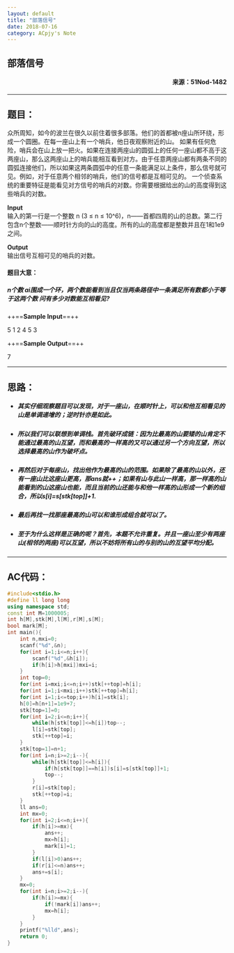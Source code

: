 ```yaml
---
layout: default
title: "部落信号"
date: 2018-07-16
category: ACpjy's Note
---
```


## 部落信号
#### <p align="right">来源：51Nod-1482<p>
---
## 题目：
众所周知，如今的波兰在很久以前住着很多部落。他们的首都被n座山所环绕，形成一个圆圈。在每一座山上有一个哨兵，他日夜观察附近的山。
如果有任何危险，哨兵会在山上放一把火。如果在连接两座山的圆弧上的任何一座山都不高于这两座山，那么这两座山上的哨兵能相互看到对方。由于任意两座山都有两条不同的圆弧连接他们，所以如果这两条圆弧中的任意一条能满足以上条件，那么信号就可见。例如，对于任意两个相邻的哨兵，他们的信号都是互相可见的。
一个侦查系统的重要特征是能看见对方信号的哨兵的对数。你需要根据给出的山的高度得到这些哨兵的对数。

**Input**  
输入的第一行是一个整数 n (3 ≤ n ≤ 10^6)，n——首都四周的山的总数。第二行包含n个整数——顺时针方向的山的高度。所有的山的高度都是整数并且在1和1e9之间。  

**Output**  
输出信号互相可见的哨兵的对数。

#### 题目大意：
##### n个数 ai围成一个环，两个数能看到当且仅当两条路径中一条满足所有数都小于等于这两个数 问有多少对数能互相看见?

++==**Sample Input**==++

5 1 2 4 5 3

++==**Sample Output**==++

7

---

## 思路：
- ##### 其实仔细观察题目可以发现，对于一座山，在顺时针上，可以和他互相看见的山是单调递增的；逆时针亦是如此。
- ##### 所以我们可以联想到单调栈。首先破环成链：因为比最高的山要矮的山肯定不能通过最高的山互望，而和最高的一样高的又可以通过另一个方向互望，所以选择最高的山作为破坏点。
- ##### 再然后对于每座山，找出他作为最高的山的范围。如果除了最高的山以外，还有一座山比这座山更高，那ans就++；如果有山与此山一样高，那一样高的山能看到的山这座山也能，而且当前的山还能与和他一样高的山形成一个新的组合，所以s[i]=s[stk[top]]+1.
- ##### 最后再找一找那座最高的山可以和谁形成组合就可以了。
- ##### 至于为什么这样是正确的呢？首先，本题不允许重复。并且一座山至少有两座山(相邻的两座)可以互望，所以不妨将所有山的与别的山的互望平均分配。
---
## AC代码：

```C++
#include<stdio.h>
#define ll long long
using namespace std;
const int M=1000005;
int h[M],stk[M],l[M],r[M],s[M];
bool mark[M];
int main(){
	int n,mxi=0;
	scanf("%d",&n);
	for(int i=1;i<=n;i++){
		scanf("%d",&h[i]);
		if(h[i]>h[mxi])mxi=i;
	}
	int top=0;
	for(int i=mxi;i<=n;i++)stk[++top]=h[i];
	for(int i=1;i<mxi;i++)stk[++top]=h[i];
	for(int i=1;i<=top;i++)h[i]=stk[i];
	h[0]=h[n+1]=1e9+7;
	stk[top=1]=0;
	for(int i=2;i<=n;i++){
		while(h[stk[top]]<=h[i])top--;
		l[i]=stk[top];
		stk[++top]=i;
	}
	stk[top=1]=n+1;
	for(int i=n;i>=2;i--){
		while(h[stk[top]]<=h[i]){
			if(h[stk[top]]==h[i])s[i]=s[stk[top]]+1;
			top--;
		}
		r[i]=stk[top];
		stk[++top]=i;
	}
	ll ans=0;
	int mx=0;
	for(int i=2;i<=n;i++){
		if(h[i]>=mx){
			ans++;
			mx=h[i];
			mark[i]=1;
		}
		if(l[i]>0)ans++;
		if(r[i]<=n)ans++;
		ans+=s[i];
	}
	mx=0;
	for(int i=n;i>=2;i--){
		if(h[i]>=mx){
			if(!mark[i])ans++;
			mx=h[i];
		}
	}
	printf("%lld",ans);
	return 0;
}
```
